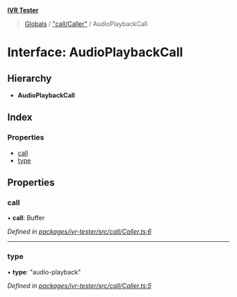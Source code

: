 **[IVR Tester](../README.md)**

> [Globals](../README.md) / ["call/Caller"](../modules/_call_caller_.md) / AudioPlaybackCall

# Interface: AudioPlaybackCall

## Hierarchy

* **AudioPlaybackCall**

## Index

### Properties

* [call](_call_caller_.audioplaybackcall.md#call)
* [type](_call_caller_.audioplaybackcall.md#type)

## Properties

### call

•  **call**: Buffer

*Defined in [packages/ivr-tester/src/call/Caller.ts:6](https://github.com/SketchingDev/ivr-tester/blob/8e8019a/packages/ivr-tester/src/call/Caller.ts#L6)*

___

### type

•  **type**: \"audio-playback\"

*Defined in [packages/ivr-tester/src/call/Caller.ts:5](https://github.com/SketchingDev/ivr-tester/blob/8e8019a/packages/ivr-tester/src/call/Caller.ts#L5)*
